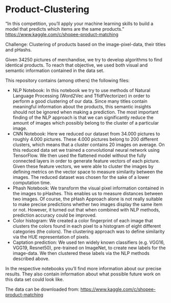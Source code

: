 # Product-Clustering

“In this competition, you’ll apply your machine learning skills to build a model that predicts which items are the same products.” https://www.kaggle.com/c/shopee-product-matching 

Challenge: Clustering of products based on the image-pixel-data, their titles and pHashs.

Given 34250 pictures of merchandise, we try to develop algorithms to find identical products. To reach that objective, we used both visual and semantic information contained in the data set. 


This repository contains (among others) the following files:

- NLP Notebook: In this notebook we try to use methods of Natural Language Processing (Word2Vec and TfidfVectorizer) in order to perform a good clustering of our data. Since many titles contain meaningful information about the products, this semantic insights should not be ignored when making a prediction. The most important finding of the NLP approach is that we can significantly reduce the amount of images which possibly belong to the cluster of a particular image. 
- CNN Notebook: Here we reduced our dataset from 34.000 pictures to roughly 4.000 pictures. These 4.000 pictures belong to 200 different clusters, which means that a cluster contains 20 images on average. On this reduced data set we trained a convolutional neural network using TensorFlow. We then used the flattened model without the fully connected layers in order to generate feature vectors of each picture. Given these feature vectors, we were able to cluster the images by defining metrics on the vector space to measure similarity between the images. The reduced dataset was chosen for the sake of a lower computation time. 
- Phash Notebook: We transform the visual pixel information contained in the images to pHashes. This enables us to measure distances between two images. Of course, the pHash Approach alone is not really suitable to make precise predictions whether two images display the same item or not. However, it turned out that when combined with NLP methods, prediction accuracy could be improved.  
- Color histogram: We created a color fingerprint of each image that clusters the colors found in each pixel to a histogram of eight different categories (the colors). The clustering approach was to define similarity via the HUE representation of pixels.
- Captation prediction: We used ten widely known classifiers (e.g. VGG16, VGG19, Resnet50), pre-trained on ImageNet, to create new labels for the image-data. We then clustered these labels via the NLP methods described above.


In the respective notebooks you’ll find more information about our precise results. They also contain information about what possible future work on this data set could look like.
 
The data can be downloaded from: https://www.kaggle.com/c/shopee-product-matching 
